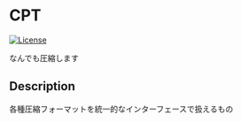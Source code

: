 # CPT
[![License](https://img.shields.io/badge/License-CC--BY--1.0-green.svg)](https://github.com/YokoyamaKosuke/CPT\_flows/blob/main/LICENSE)


なんでも圧縮します

## Description
各種圧縮フォーマットを統一的なインターフェースで扱えるもの
